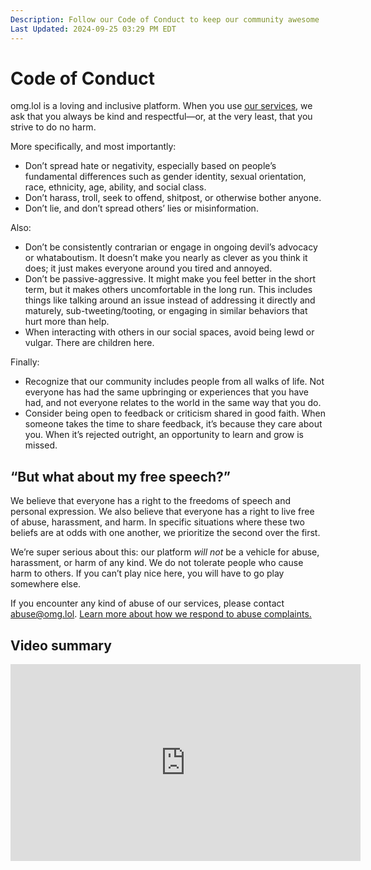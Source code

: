 ```yaml
---
Description: Follow our Code of Conduct to keep our community awesome  
Last Updated: 2024-09-25 03:29 PM EDT
---
```


# Code of Conduct

omg.lol is a loving and inclusive platform. When you use [our services](/info/services), we ask that you always be kind and respectful—or, at the very least, that you strive to do no harm.

More specifically, and most importantly:

- Don’t spread hate or negativity, especially based on people’s fundamental differences such as gender identity, sexual orientation, race, ethnicity, age, ability, and social class.
- Don’t harass, troll, seek to offend, shitpost, or otherwise bother anyone.
- Don’t lie, and don’t spread others’ lies or misinformation.

Also:

- Don’t be consistently contrarian or engage in ongoing devil’s advocacy or whataboutism. It doesn’t make you nearly as clever as you think it does; it just makes everyone around you tired and annoyed.
- Don’t be passive-aggressive. It might make you feel better in the short term, but it makes others uncomfortable in the long run. This includes things like talking around an issue instead of addressing it directly and maturely, sub-tweeting/tooting, or engaging in similar behaviors that hurt more than help.
- When interacting with others in our social spaces, avoid being lewd or vulgar. There are children here.

Finally:

- Recognize that our community includes people from all walks of life. Not everyone has had the same upbringing or experiences that you have had, and not everyone relates to the world in the same way that you do.
- Consider being open to feedback or criticism shared in good faith. When someone takes the time to share feedback, it’s because they care about you. When it’s rejected outright, an opportunity to learn and grow is missed.

## “But what about my free speech?”

We believe that everyone has a right to the freedoms of speech and personal expression. We also believe that everyone has a right to live free of abuse, harassment, and harm. In specific situations where these two beliefs are at odds with one another, we prioritize the second over the first.

We’re super serious about this: our platform *will not* be a vehicle for abuse, harassment, or harm of any kind. We do not tolerate people who cause harm to others. If you can’t play nice here, you will have to go play somewhere else.

If you encounter any kind of abuse of our services, please contact [abuse@omg.lol](mailto:abuse@omg.lol). [Learn more about how we respond to abuse complaints.](/info/omg.lol/abuse)

## Video summary

<div class="video-container">
<iframe width="560" height="315" src="https://www.youtube.com/embed/VQYLYrCRH4s" title="YouTube video player" frameborder="0" allow="accelerometer; autoplay; clipboard-write; encrypted-media; gyroscope; picture-in-picture; web-share" allowfullscreen></iframe>
</div>
